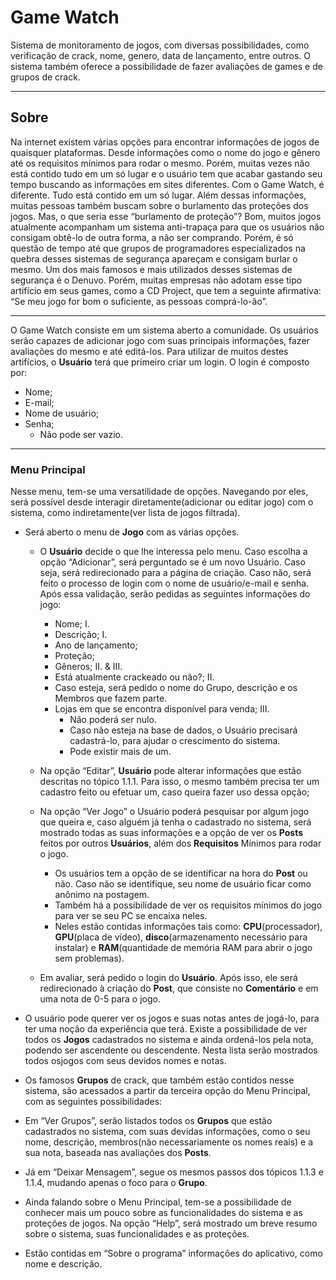 # Game Watch
 Sistema de monitoramento de jogos, com diversas possibilidades, como verificação de crack, nome, genero, data de lançamento, entre outros. O sistema também oferece a possibilidade de fazer avaliações de games e de grupos de crack.

--- 
## Sobre
Na internet existem várias opções para encontrar informações de jogos de quaisquer plataformas. Desde 
informações como o nome do jogo e gênero até os requisitos mínimos para rodar o mesmo. Porém, muitas vezes não 
está contido tudo em um só lugar e o usuário tem que acabar gastando seu tempo buscando as informações em sites 
diferentes. Com o Game Watch, é diferente. Tudo está contido em um só lugar.
Além dessas informações, muitas pessoas também buscam sobre o burlamento das proteções dos jogos. Mas, o 
que seria esse “burlamento de proteção”? Bom, muitos jogos atualmente acompanham um sistema anti-trapaça para 
que os usuários não consigam obtê-lo de outra forma, a não ser comprando. Porém, é só questão de tempo até que 
grupos de programadores especializados na quebra desses sistemas de segurança apareçam e consigam burlar o 
mesmo. Um dos mais famosos e mais utilizados desses sistemas de segurança é o Denuvo. Porém, muitas empresas 
não adotam esse tipo artifício em seus games, como a CD Project, que tem a seguinte afirmativa: “Se meu jogo for 
bom o suficiente, as pessoas comprá-lo-ão”.

---
O Game Watch consiste em um sistema aberto a comunidade. Os usuários serão capazes de adicionar jogo com 
suas principais informações, fazer avaliações do mesmo e até editá-los. Para utilizar de muitos destes artifícios, o 
**Usuário** terá que primeiro criar um login. O login é composto por:
* Nome;  
* E-mail; 
* Nome de usuário; 
* Senha;
  - Não pode ser vazio.

---
### Menu Principal
Nesse menu, tem-se uma versatilidade de opções. Navegando por eles, será possível desde interagir 
diretamente(adicionar ou editar jogo) com o sistema, como indiretamente(ver lista de jogos filtrada).
* Será aberto o menu de **Jogo** com as várias opções.
  - O **Usuário** decide o que lhe interessa pelo menu. Caso escolha a opção “Adicionar”, será perguntado se 
  é um novo Usuário. Caso seja, será redirecionado para a página de criação. Caso não, será feito o 
  processo de login com o nome de usuário/e-mail e senha. Após essa validação, serão pedidas as 
  seguintes informações do jogo:
    - Nome; I. 
    - Descrição; I. 
    - Ano de lançamento;
    - Proteção;
    - Gêneros; II. & III. 
    - Está atualmente crackeado ou não?; II. 
    - Caso esteja, será pedido o nome do Grupo, descrição e os Membros que fazem parte.
    - Lojas em que se encontra disponível para venda; III. 
      - Não poderá ser nulo.
      - Caso não esteja na base de dados, o Usuário precisará cadastrá-lo, para ajudar o crescimento do 
        sistema.
      - Pode existir mais de um.

   - Na opção “Editar”, **Usuário** pode alterar informações que estão descritas no tópico 1.1.1. Para isso, o 
     mesmo também precisa ter um cadastro feito ou efetuar um, caso queira fazer uso dessa opção;

   - Na opção “Ver Jogo” o Usuário poderá pesquisar por algum jogo que queira e, caso alguém já tenha o 
     cadastrado no sistema, será mostrado todas as suas informações e a opção de ver os **Posts** feitos por 
     outros **Usuários**, além dos **Requisitos** Mínimos para rodar o jogo.

      * Os usuários tem a opção de se identificar na hora do **Post** ou não. Caso não se identifique, seu nome 
        de usuário ficar como anônimo na postagem.
      * Também há a possibilidade de ver os requisitos mínimos do jogo para ver se seu PC se encaixa neles.
      - Neles estão contidas informações tais como: **CPU**(processador), **GPU**(placa de vídeo), 
        **disco**(armazenamento necessário para instalar) e **RAM**(quantidade de memória RAM para abrir o 
        jogo sem problemas).

  - Em avaliar, será pedido o login do **Usuário**. Após isso, ele será redirecionado à criação do **Post**, que 
     consiste no **Comentário** e em uma nota de 0-5 para o jogo.

 - O usuário pode querer ver os jogos e suas notas antes de jogá-lo, para ter uma noção da experiência que terá.
  Existe a possibilidade de ver todos os **Jogos** cadastrados no sistema e ainda ordená-los pela nota, podendo 
  ser ascendente ou descendente. Nesta lista serão mostrados todos osjogos com seus devidos nomes e notas.

 - Os famosos **Grupos** de crack, que também estão contidos nesse sistema, são acessados a partir da terceira 
opção do Menu Principal, com as seguintes possibilidades:

  - Em “Ver Grupos”, serão listados todos os **Grupos** que estão cadastrados no sistema, com suas devidas 
  informações, como o seu nome, descrição, membros(não necessariamente os nomes reais) e a sua nota, 
  baseada nas avaliações dos **Posts**.

  - Já em “Deixar Mensagem”, segue os mesmos passos dos tópicos 1.1.3 e 1.1.4, mudando apenas o foco 
  para o **Grupo**.

 - Ainda falando sobre o Menu Principal, tem-se a possibilidade de conhecer mais um pouco sobre as 
funcionalidades do sistema e as proteções de jogos. Na opção “Help”, será mostrado um breve resumo sobre 
o sistema, suas funcionalidades e as proteções. 

 - Estão contidas em “Sobre o programa” informações do aplicativo, como nome e descrição.
